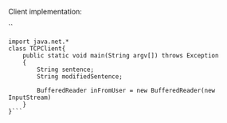 
Client implementation:

``

```import java.io.*
import java.net.*
class TCPClient{
	public static void main(String argv[]) throws Exception
	{
		String sentence;
		String modifiedSentence;
		
		BufferedReader inFromUser = new BufferedReader(new InputStream)
	}
}```